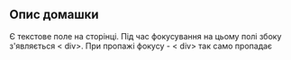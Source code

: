 ## Опис домашки
Є текстове поле на сторінці. Під час фокусування на цьому полі збоку з'являється < div>. При пропажі фокусу - < div> так само пропадає